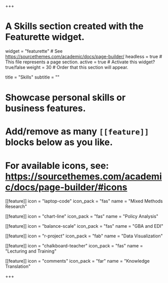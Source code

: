 +++
# A Skills section created with the Featurette widget.
widget = "featurette"  # See https://sourcethemes.com/academic/docs/page-builder/
headless = true  # This file represents a page section.
active = true  # Activate this widget? true/false
weight = 30  # Order that this section will appear.

title = "Skills"
subtitle = ""

# Showcase personal skills or business features.
# 
# Add/remove as many `[[feature]]` blocks below as you like.
# 
# For available icons, see: https://sourcethemes.com/academic/docs/page-builder/#icons

[[feature]]
  icon = "laptop-code"
  icon_pack = "fas"
  name = "Mixed Methods Research"
  
[[feature]]
  icon = "chart-line"
  icon_pack = "fas"
  name = "Policy Analysis" 
  
[[feature]]
  icon = "balance-scale"
  icon_pack = "fas"
  name = "GBA and EDI"
  
[[feature]]
  icon = "r-project"
  icon_pack = "fab"
  name = "Data Visualization"

[[feature]]
  icon = "chalkboard-teacher"
  icon_pack = "fas"
  name = "Lecturing and Training"
  
[[feature]]
 icon = "comments"
 icon_pack = "far"
 name = "Knowledge Translation"
 
+++
